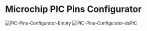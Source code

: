 # Microchip PIC Pins Configurator

![PIC-Pins-Configurator-Empty](https://github.com/user-attachments/assets/53ad5e1c-6451-47f8-ad69-f9ac3a92bb13)
![PIC-Pins-Configurator-dsPIC](https://github.com/user-attachments/assets/89284ff4-cd3e-4706-9724-9223107fb5a6)
<br/>

<br/>
